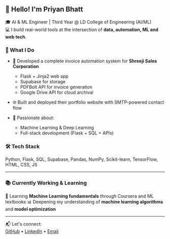 ## 👋 Hello! I'm Priyan Bhatt

🎓 AI & ML Engineer | Third Year @ LD College of Engineering (AI/ML)  
💻 I build real-world tools at the intersection of **data, automation, ML and web tech**.

### 🚀 What I Do

- 🧾 Developed a complete invoice automation system for **Shreeji Sales Corporation**
  - Flask + Jinja2 web app
  - Supabase for storage
  - PDFBolt API for invoice generation
  - Google Drive API for cloud archival

- 🌐 Built and deployed their portfolio website with SMTP-powered contact flow

- 🧠 Passionate about:
  - Machine Learning & Deep Learning
  - Full-stack development (Flask + SQL + APIs)

### 🛠️ Tech Stack

Python, Flask, SQL, Supabase,
Pandas, NumPy, Scikit-learn, TensorFlow,
HTML, CSS, JS

---

### 📚 Currently Working & Learning

📘 Learning **Machine Learning fundamentals** through Coursera and ML textbooks
📊 Deepening my understanding of **machine learning algorithms** and **model optimization**

---
📬 Let's connect:  
[GitHub](https://github.com/priyanbhatt) • 
[LinkedIn](https://www.linkedin.com/in/priyan-bhatt-0346562b5?utm_source=share&utm_campaign=share_via&utm_content=profile&utm_medium=android_app ) •
[Email](mailto:priyanbhatt6@gmail.com)

